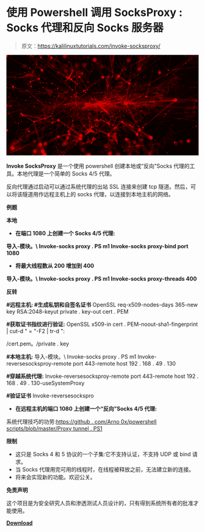 # 使用 Powershell 调用 SocksProxy : Socks 代理和反向 Socks 服务器

> 原文：<https://kalilinuxtutorials.com/invoke-socksproxy/>

[![Invoke SocksProxy : Socks Proxy & Reverse Socks Server Using Powershell](img//d5fc66c139bef3799762a93b19d1045b.png "Invoke SocksProxy : Socks Proxy & Reverse Socks Server Using Powershell")](https://1.bp.blogspot.com/-DEBLKNahjW4/YFgwZWwnkwI/AAAAAAAAIn0/jgsQIYLD-mEe9JfzEXZr7I8s4RycHQ6VgCLcBGAsYHQ/s728/Invoke-SocksProxy%25281%2529.png)

**Invoke SocksProxy** 是一个使用 powershell 创建本地或“反向”Socks 代理的工具。本地代理是一个简单的 Socks 4/5 代理。

反向代理通过启动可以通过系统代理的出站 SSL 连接来创建 tcp 隧道。然后，可以将该隧道用作远程主机上的 socks 代理，以连接到本地主机的网络。

**例题**

**本地**

*   **在端口 1080 上创建一个 Socks 4/5 代理:**

**导入-模块。\ Invoke-socks proxy . PS m1
Invoke-socks proxy-bind port 1080**

*   **将最大线程数从 200 增加到 400**

**导入-模块。\ Invoke-socks proxy . PS m1
Invoke-socks proxy-threads 400**

**反转**

**#远程主机:
#生成私钥和自签名证书**
OpenSSL req-x509-nodes-days 365-new key RSA:2048-keyut private . key-out cert . PEM

**#获取证书指纹进行验证:**
OpenSSL x509-in cert . PEM-noout-sha1-fingerprint | cut-d " = "-F2 | tr-d ":

/cert.pem。/private . key

**#本地主机:**
导入-模块。\ Invoke-socks proxy . PS m1
Invoke-reversesocksproy-remote port 443-remote host 192 . 168 . 49 . 130

**#穿越系统代理:**
Invoke-reversesocksproy-remote port 443-remote host 192 . 168 . 49 . 130-useSystemProxy

**#验证证书**
Invoke-reversesockspro

*   **在远程主机的端口 1080 上创建一个“反向”Socks 4/5 代理:**

系统代理技巧的功劳:[https://github . com/Arno 0x/powershell scripts/blob/master/Proxy tunnel . PS1](https://github.com/Arno0x/PowerShellScripts/blob/master/proxyTunnel.ps1)

**限制**

*   这只是 Socks 4 和 5 协议的一个子集:它不支持认证，不支持 UDP 或 bind 请求。
*   当 Socks 代理用完可用的线程时，在线程被释放之前，无法建立新的连接。
*   将来会实现新的功能。欢迎公关。

**免责声明**

这个项目是为安全研究人员和渗透测试人员设计的，只有得到系统所有者的批准才能使用。

[**Download**](https://github.com/p3nt4/Invoke-SocksProxy)